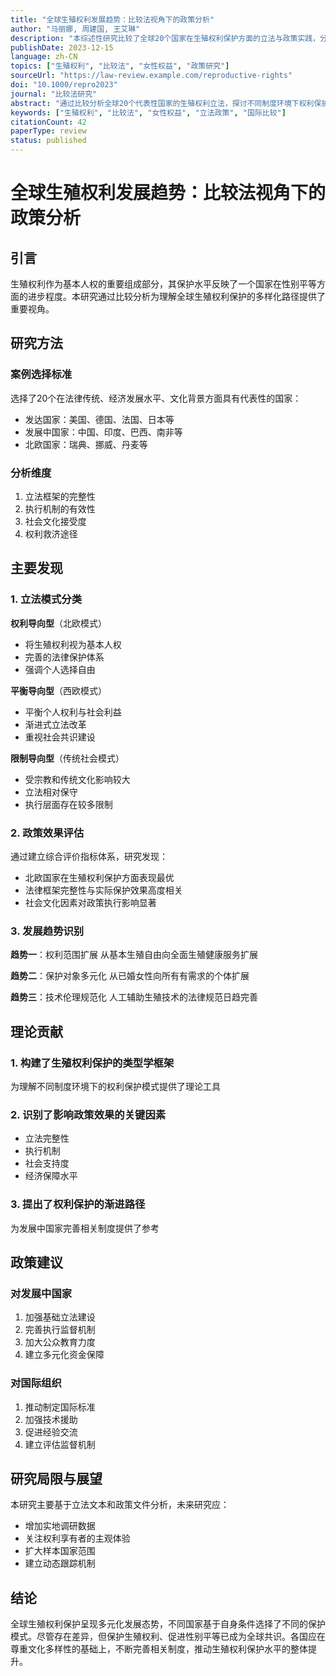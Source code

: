 ```yaml
---
title: "全球生殖权利发展趋势：比较法视角下的政策分析"
author: "马丽娜, 周建国, 王艾琳"
description: "本综述性研究比较了全球20个国家在生殖权利保护方面的立法与政策实践，分析了不同法律传统、文化背景和政治体制下生殖权利保护的模式与效果。研究为完善相关政策提供了比较法视角的启示。"
publishDate: 2023-12-15
language: zh-CN
topics: ["生殖权利", "比较法", "女性权益", "政策研究"]
sourceUrl: "https://law-review.example.com/reproductive-rights"
doi: "10.1000/repro2023"
journal: "比较法研究"
abstract: "通过比较分析全球20个代表性国家的生殖权利立法，探讨不同制度环境下权利保护的有效路径。"
keywords: ["生殖权利", "比较法", "女性权益", "立法政策", "国际比较"]
citationCount: 42
paperType: review
status: published
---
```


# 全球生殖权利发展趋势：比较法视角下的政策分析

## 引言

生殖权利作为基本人权的重要组成部分，其保护水平反映了一个国家在性别平等方面的进步程度。本研究通过比较分析为理解全球生殖权利保护的多样化路径提供了重要视角。

## 研究方法

### 案例选择标准
选择了20个在法律传统、经济发展水平、文化背景方面具有代表性的国家：
- 发达国家：美国、德国、法国、日本等
- 发展中国家：中国、印度、巴西、南非等
- 北欧国家：瑞典、挪威、丹麦等

### 分析维度
1. 立法框架的完整性
2. 执行机制的有效性
3. 社会文化接受度
4. 权利救济途径

## 主要发现

### 1. 立法模式分类

**权利导向型**（北欧模式）
- 将生殖权利视为基本人权
- 完善的法律保护体系
- 强调个人选择自由

**平衡导向型**（西欧模式）
- 平衡个人权利与社会利益
- 渐进式立法改革
- 重视社会共识建设

**限制导向型**（传统社会模式）
- 受宗教和传统文化影响较大
- 立法相对保守
- 执行层面存在较多限制

### 2. 政策效果评估

通过建立综合评价指标体系，研究发现：
- 北欧国家在生殖权利保护方面表现最优
- 法律框架完整性与实际保护效果高度相关
- 社会文化因素对政策执行影响显著

### 3. 发展趋势识别

**趋势一**：权利范围扩展
从基本生殖自由向全面生殖健康服务扩展

**趋势二**：保护对象多元化
从已婚女性向所有有需求的个体扩展

**趋势三**：技术伦理规范化
人工辅助生殖技术的法律规范日趋完善

## 理论贡献

### 1. 构建了生殖权利保护的类型学框架
为理解不同制度环境下的权利保护模式提供了理论工具

### 2. 识别了影响政策效果的关键因素
- 立法完整性
- 执行机制
- 社会支持度
- 经济保障水平

### 3. 提出了权利保护的渐进路径
为发展中国家完善相关制度提供了参考

## 政策建议

### 对发展中国家
1. 加强基础立法建设
2. 完善执行监督机制
3. 加大公众教育力度
4. 建立多元化资金保障

### 对国际组织
1. 推动制定国际标准
2. 加强技术援助
3. 促进经验交流
4. 建立评估监督机制

## 研究局限与展望

本研究主要基于立法文本和政策文件分析，未来研究应：
- 增加实地调研数据
- 关注权利享有者的主观体验
- 扩大样本国家范围
- 建立动态跟踪机制

## 结论

全球生殖权利保护呈现多元化发展态势，不同国家基于自身条件选择了不同的保护模式。尽管存在差异，但保护生殖权利、促进性别平等已成为全球共识。各国应在尊重文化多样性的基础上，不断完善相关制度，推动生殖权利保护水平的整体提升。